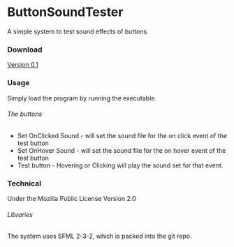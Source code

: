 # ButtonSoundTester
A simple system to test sound effects of buttons.

### Download

[Version 0.1](https://github.com/MJBrune/ButtonSoundTester/releases/tag/0.1)

### Usage

Simply load the program by running the executable.

###### The buttons

* Set OnClicked Sound - will set the sound file for the on click event of the test button
* Set OnHover Sound - will set the sound file for the on hover event of the test button
* Test button - Hovering or Clicking will play the sound set for that event.

### Technical

Under the Mozilla Public License Version 2.0

###### Libraries
The system uses SFML 2-3-2, which is packed into the git repo.
